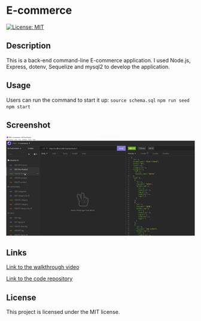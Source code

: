 # E-commerce
[![License: MIT](https://img.shields.io/badge/License-MIT-yellow.svg)](https://opensource.org/licenses/MIT) 
## Description 
This is a back-end command-line E-commerce application. 
I used Node.js, Express, dotenv, Sequelize and mysql2 to develop the application.
## Usage
Users can run the command to start it up: 
`source schema.sql`
`npm run seed`
`npm start`
## Screenshot
 <p dir="auto"><img src="Screenshot.png" alt="Screenshot" style="max-width: 100%;" /></p>

## Links
<p dir="auto"><a href="https://drive.google.com/file/d/1h9NucOaxy6mXkrFjv-Hw8EksDJxb7TaE/view?usp=sharing">Link to the walkthrough video</a></p>
<p dir="auto"><a href="https://github.com/Yanbud/e-commerce">Link to the code repository</a></p>

## License
This project is licensed under the MIT license.
